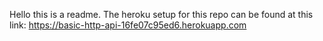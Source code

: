 Hello this is a readme. The heroku setup for this repo can be found at this link: https://basic-http-api-16fe07c95ed6.herokuapp.com
